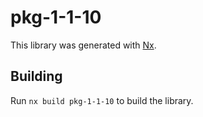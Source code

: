 # pkg-1-1-10

This library was generated with [Nx](https://nx.dev).

## Building

Run `nx build pkg-1-1-10` to build the library.
